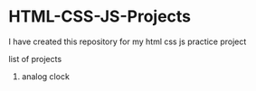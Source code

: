 # HTML-CSS-JS-Projects

I have created this repository for my html css js practice project 

list of projects 

 1) analog clock